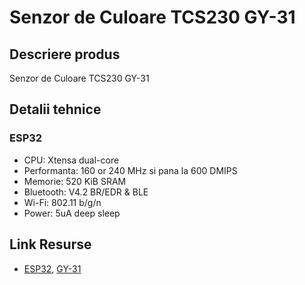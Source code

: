 # Senzor de Culoare TCS230 GY-31

## Descriere produs
Senzor de Culoare TCS230 GY-31

## Detalii tehnice

### ESP32
- CPU: Xtensa dual-core
- Performanta: 160 or 240 MHz si pana la 600 DMIPS
- Memorie: 520 KiB SRAM
- Bluetooth: V4.2 BR/EDR & BLE
- Wi-Fi: 802.11 b/g/n
- Power: 5uA deep sleep


## Link Resurse
- [ESP32](https://www.xab3.ro/produse/esp32-devkit-wh), [GY-31](https://www.xab3.ro/produse/senzor-de-culoare-tcs230gy-31)